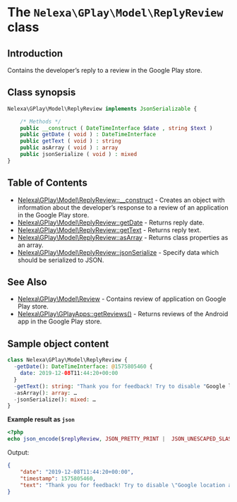 # The `Nelexa\GPlay\Model\ReplyReview` class

## Introduction
Contains the developer’s reply to a review in the Google Play store.

## Class synopsis
```php
Nelexa\GPlay\Model\ReplyReview implements JsonSerializable {

    /* Methods */
    public __construct ( DateTimeInterface $date , string $text ) 
    public getDate ( void ) : DateTimeInterface
    public getText ( void ) : string
    public asArray ( void ) : array
    public jsonSerialize ( void ) : mixed
}
```

## Table of Contents
* [Nelexa\GPlay\Model\ReplyReview::__construct](replyreview.construct.md) - Creates an object with information about the developer’s response to a review of an application in the Google Play store.
* [Nelexa\GPlay\Model\ReplyReview::getDate](replyreview.getdate.md) - Returns reply date.
* [Nelexa\GPlay\Model\ReplyReview::getText](replyreview.gettext.md) - Returns reply text.
* [Nelexa\GPlay\Model\ReplyReview::asArray](replyreview.asarray.md) - Returns class properties as an array.
* [Nelexa\GPlay\Model\ReplyReview::jsonSerialize](replyreview.jsonserialize.md) - Specify data which should be serialized to JSON.


## See Also
* [Nelexa\GPlay\Model\Review](../Review/README.md) - Contains review of application on Google Play store.
* [Nelexa\GPlay\GPlayApps::getReviews()](../GPlayApps/gplayapps.getreviews.md) - Returns reviews of the Android app in the Google Play store.
## Sample object content
```php
class Nelexa\GPlay\Model\ReplyReview {
  -getDate(): DateTimeInterface: @1575805460 {
    date: 2019-12-08T11:44:20+00:00
  }
  -getText(): string: "Thank you for feedback! Try to disable "Google location accuracy" in your device settings. It should help you."
  -asArray(): array: …
  -jsonSerialize(): mixed: …
}
```
**Example result as `json`**
```php
<?php
echo json_encode($replyReview, JSON_PRETTY_PRINT |  JSON_UNESCAPED_SLASHES | JSON_UNESCAPED_UNICODE | JSON_UNESCAPED_LINE_TERMINATORS);
```
Output:
```json
{
    "date": "2019-12-08T11:44:20+00:00",
    "timestamp": 1575805460,
    "text": "Thank you for feedback! Try to disable \"Google location accuracy\" in your device settings. It should help you."
}
```
